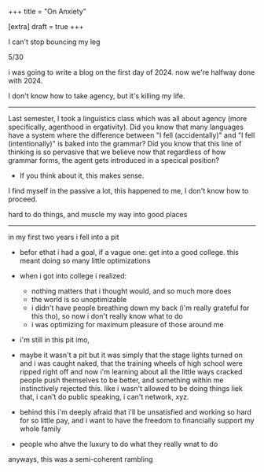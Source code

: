 +++
title = "On Anxiety"

[extra]
draft = true
+++

I can't stop bouncing my leg

5/30

i was going to write a blog on the first day of 2024. now we're halfway done with 2024.

I don't know how to take agency, but it's killing my life.

---

Last semester, I took a linguistics class which was all about agency (more specifically, agenthood in ergativity). Did you know that many languages have a system where the difference between "I fell (accidentally)" and "I fell (intentionally)" is baked into the grammar?
Did you know that this line of thinking is so pervasive that we believe now that regardless of how grammar forms, the agent gets introduced in a specical position? 
- If you think about it, this makes sense.

I find myself in the passive a lot, this happened to me, I don't know how to proceed.

hard to do things, and muscle my way into good places


---

in my first two years i fell into a pit
- befor ethat i had a goal, if a vague one: get into a good college. this meant doing so many little optimizations
- when i got into college i realized:
	- nothing matters that i thought would, and so much more does
	- the world is so unoptimizable
	- i didn't have people breathing down my back (i'm really grateful for this tho), so now i don't really know what to do
	- i was optimizing for maximum pleasure of those around me
- i'm still in this pit imo, 
- maybe it wasn't a pit but it was simply that the stage lights turned on and i was caught naked, that the training wheels of high school were ripped right off and now i'm learning about all the little ways cracked people push themselves to be better, and something within me instinctively rejected this. like i wasn't allowed to be doing things liek that, i can't do public speaking, i can't network, xyz.
- behind this i'm deeply afraid that i'll be unsatisfied and working so hard for so little pay, and i want to have the freedom to financially support my whole family

- people who ahve the luxury to do what they really wnat to do


anyways, this was a semi-coherent rambling